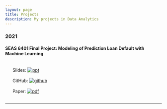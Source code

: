 ```yaml
---
layout: page
title: Projects
description: My projects in Data Analytics
---
```



###  2021

#### SEAS 6401 Final Project: Modeling of Prediction Loan Default with Machine Learning
<br/>&nbsp; &nbsp; &nbsp; Slides:
[![ppt](icons16/ppt-icon.png)](https://github.com/Rui0818/SEAS6401/blob/main/presentation.pdf)<br/>
<br/>&nbsp; &nbsp; &nbsp; GitHub:
[![github](icons16/github-icon.png)](https://github.com/Rui0818/SEAS6401)<br/>
<br/>&nbsp; &nbsp; &nbsp; Paper:
[![pdf](icons16/pdf-icon.png)](https://github.com/Rui0818/SEAS6401/blob/main/paper.pdf)<br/>
&nbsp; &nbsp; &nbsp; 

---




